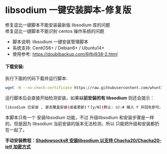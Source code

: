 # libsodium 一键安装脚本-修复版

修复逗比一键脚本不能安装最新版 libsodium 库的问题   
修复逗比一键脚本不能识别 centos 操作系统的问题   

- 脚本说明: libsodium 一键安装管理脚本
- 系统支持: CentOS6+ / Debian6+ / Ubuntu14+
- 使用参考: <https://doubibackup.com/6jfbj938-2.html>   
  
#### 下载安装:

执行下面的代码下载并运行脚本:
```bash
wget -N --no-check-certificate https://raw.githubusercontent.com/whunt1/onekeymakelibsodium/master/libsodium.sh && chmod +x libsodium.sh && bash libsodium.sh
```
运行脚本后会直接开始检测安装，如果**以前安装的有 libsodium** 则还会提示：
```bash
libsodium 已安装 , 是否覆盖安装(或者更新)？[y/N](默认: n):# 输入 Y 并回车即可。
```
本脚本只有一个 安装libsodium 功能，不过 升级libsodium 和安装步骤是一样的，但是因为 libsodium 当前安装的版本无法检测，所以 只能把升级和安装都扔在一起了。   

**手动安装教程：[ShadowsocksR 安装libsodium 以支持 Chacha20/Chacha20-ietf 加密方式](https://doubibackup.com/z2a4lk3l-3.html)**